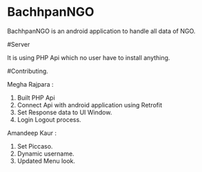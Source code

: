 # BachhpanNGO

BachhpanNGO is an android application to handle all data of NGO.

#Server

It is using PHP Api which no user have to install anything.

#Contributing.

Megha Rajpara : 
1) Built PHP Api
2) Connect Api with android application using Retrofit
3) Set Response data to UI Window.
4) Login Logout process.


Amandeep Kaur : 

1) Set Piccaso.
2) Dynamic username.
3) Updated Menu look.
